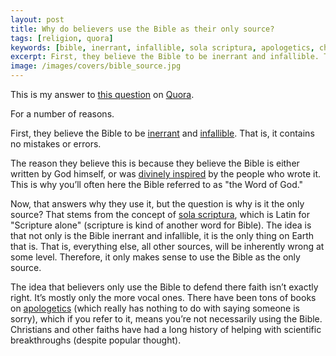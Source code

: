```yaml
---
layout: post
title: Why do believers use the Bible as their only source?
tags: [religion, quora]
keywords: [bible, inerrant, infallible, sola scriptura, apologetics, church, god, christian, christianity]
excerpt: First, they believe the Bible to be inerrant and infallible. That is, it contains no mistakes or errors.
image: /images/covers/bible_source.jpg
---
```


This is my answer to [this question](https://www.quora.com/Why-do-believers-use-Bible-as-the-only-scource-of-defense-for-all-attacks) on [Quora](https://www.quora.com).

For a number of reasons.

First, they believe the Bible to be [inerrant](https://en.wikipedia.org/wiki/Biblical_inerrancy) and [infallible](https://en.wikipedia.org/wiki/Biblical_infallibility). That is, it contains no mistakes or errors.

The reason they believe this is because they believe the Bible is either written by God himself, or was [divinely inspired](https://en.wikipedia.org/wiki/Biblical_inspiration) by the people who wrote it. This is why you’ll often here the Bible referred to as "the Word of God."

Now, that answers why they use it, but the question is why is it the only source? That stems from the concept of [sola scriptura](https://en.wikipedia.org/wiki/Sola_scriptura), which is Latin for "Scripture alone" (scripture is kind of another word for Bible). The idea is that not only is the Bible inerrant and infallible, it is the only thing on Earth that is. That is, everything else, all other sources, will be inherently wrong at some level. Therefore, it only makes sense to use the Bible as the only source.

The idea that believers only use the Bible to defend there faith isn’t exactly right. It’s mostly only the more vocal ones. There have been tons of books on [apologetics](https://en.wikipedia.org/wiki/Apologetics) (which really has nothing to do with saying someone is sorry), which if you refer to it, means you’re not necessarily using the Bible. Christians and other faiths have had a long history of helping with scientific breakthroughs (despite popular thought).
